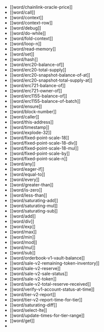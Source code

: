 - [[word/chainlink-oracle-price]]
- [[word/call]]
- [[word/context]]
- [[word/context-row]]
- [[word/debug]]
- [[word/do-while]]
- [[word/fold-context]]
- [[word/loop-n]]
- [[word/read-memory]]
- [[word/set]]
- [[word/hash]]
- [[word/erc20-balance-of]]
- [[word/erc20-total-supply]]
- [[word/erc20-snapshot-balance-of-at]]
- [[word/erc20-snapshot-total-supply-at]]
- [[word/erc721-balance-of]]
- [[word/erc721-owner-of]]
- [[word/erc1155-balance-of]]
- [[word/erc1155-balance-of-batch]]
- [[word/ensure]]
- [[word/block-number]]
- [[word/caller]]
- [[word/this-address]]
- [[word/timestamp]]
- [[word/explode-32]]
- [[word/fixed-point-scale-18]]
- [[word/fixed-point-scale-18-div]]
- [[word/fixed-point-scale-18-mul]]
- [[word/fixed-point-scale-by]]
- [[word/fixed-point-scale-n]]
- [[word/any]]
- [[word/eager-if]]
- [[word/equal-to]]
- [[word/every]]
- [[word/greater-than]]
- [[word/is-zero]]
- [[word/less-than]]
- [[word/saturating-add]]
- [[word/saturating-mul]]
- [[word/saturating-sub]]
- [[word/add]]
- [[word/div]]
- [[word/exp]]
- [[word/max]]
- [[word/min]]
- [[word/mod]]
- [[word/mul]]
- [[word/sub]]
- [[word/orderbook-v1-vault-balance]]
- [[word/sale-v2-remaining-token-inventory]]
- [[word/sale-v2-reserve]]
- [[word/sale-v2-sale-status]]
- [[word/sale-v2-token]]
- [[word/sale-v2-total-reserve-received]]
- [[word/verify-v1-account-status-at-time]]
- [[word/tier-v2-report]]
- [[word/tier-v2-report-time-for-tier]]
- [[word/saturating-diff]]
- [[word/select-lte]]
- [[word/update-times-for-tier-range]]
- [[word/get]]
-